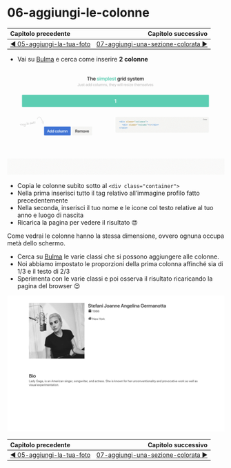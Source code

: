 # 06-aggiungi-le-colonne

| Capitolo precedente  | Capitolo successivo     |
| :--------------- | ---------------: |
| [◀︎ 05-aggiungi-la-tua-foto](../05-aggiungi-la-tua-foto)| [07-aggiungi-una-sezione-colorata ▶︎](../07-aggiungi-una-sezione-colorata) |

- Vai su [Bulma](https://bulma.io/documentation/) e cerca come inserire **2 colonne**

![Bulma columns](../assets/bulma-columns.gif)

- Copia le colonne subito sotto al `<div class="container">`
- Nella prima inserisci tutto il tag relativo all’immagine profilo fatto precedentemente
- Nella seconda, inserisci il tuo nome e le icone col testo relative al tuo anno e luogo di nascita
- Ricarica la pagina per vedere il risultato 😍

Come vedrai le colonne hanno la stessa dimensione, ovvero ognuna occupa metà dello schermo.

- Cerca su [Bulma](https://bulma.io/documentation/) le varie classi che si possono aggiungere alle colonne.
- Noi abbiamo impostato le proporzioni della prima colonna affinché sia di 1/3 e il testo di 2/3
- Sperimenta con le varie classi e poi osserva il risultato ricaricando la pagina del browser 😍

<kbd>![06-image.png](../assets/Lessons/06-image.png)</kbd>

| Capitolo precedente  | Capitolo successivo     |
| :--------------- | ---------------: |
| [◀︎ 05-aggiungi-la-tua-foto](../05-aggiungi-la-tua-foto)| [07-aggiungi-una-sezione-colorata ▶︎](../07-aggiungi-una-sezione-colorata) |